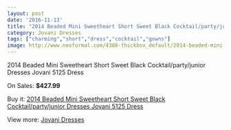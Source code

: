 ```yaml
---
layout: post
date: '2016-11-13'
title: "2014 Beaded Mini Sweetheart Short Sweet Black Cocktail/party/junior Dresses Jovani 5125 Dress"
category: Jovani Dresses
tags: ["charming","short","dress","cocktail","gowns"]
image: http://www.neoformal.com/4388-thickbox_default/2014-beaded-mini-sweetheart-short-sweet-black-cocktail-party-junior-dresses-jovani-5125-dress.jpg
---
```

2014 Beaded Mini Sweetheart Short Sweet Black Cocktail/party/junior Dresses Jovani 5125 Dress

On Sales: **$427.99**
<a href="https://www.neoformal.com/en/jovani-dresses/1638-2014-beaded-mini-sweetheart-short-sweet-black-cocktail-party-junior-dresses-jovani-5125-dress.html"><amp-img layout="responsive" width="600" height="600" src="//www.neoformal.com/4388-thickbox_default/2014-beaded-mini-sweetheart-short-sweet-black-cocktail-party-junior-dresses-jovani-5125-dress.jpg" alt="2014 Beaded Mini Sweetheart Short Sweet Black Cocktail/party/junior Dresses Jovani 5125 Dress 0" /></a>
<a href="https://www.neoformal.com/en/jovani-dresses/1638-2014-beaded-mini-sweetheart-short-sweet-black-cocktail-party-junior-dresses-jovani-5125-dress.html"><amp-img layout="responsive" width="600" height="600" src="//www.neoformal.com/4389-thickbox_default/2014-beaded-mini-sweetheart-short-sweet-black-cocktail-party-junior-dresses-jovani-5125-dress.jpg" alt="2014 Beaded Mini Sweetheart Short Sweet Black Cocktail/party/junior Dresses Jovani 5125 Dress 1" /></a>

Buy it: [2014 Beaded Mini Sweetheart Short Sweet Black Cocktail/party/junior Dresses Jovani 5125 Dress](https://www.neoformal.com/en/jovani-dresses/1638-2014-beaded-mini-sweetheart-short-sweet-black-cocktail-party-junior-dresses-jovani-5125-dress.html "2014 Beaded Mini Sweetheart Short Sweet Black Cocktail/party/junior Dresses Jovani 5125 Dress")

View more: [Jovani Dresses](https://www.neoformal.com/en/15-jovani-dresses "Jovani Dresses")